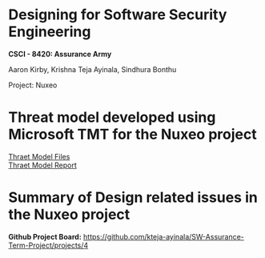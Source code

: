 
# Designing for Software Security Engineering
**CSCI - 8420:  Assurance Army**

Aaron Kirby, Krishna Teja Ayinala, Sindhura Bonthu   </br>

Project: Nuxeo

# Threat model developed using Microsoft TMT for the Nuxeo project 
[Thraet Model Files](https://github.com/kteja-ayinala/SW-Assurance-Term-Project/tree/master/Threat%20Model%20files/Final%20Threat%20Model) </br>
[Thraet Model Report](http://htmlpreview.github.io/?https://github.com/kteja-ayinala/SW-Assurance-Term-Project/blob/master/Threat%20Model%20files/Final%20Threat%20Model/Threat%20Model%20Assurance%20Army.html)

# Summary of Design related issues in the Nuxeo project

**Github Project Board:** https://github.com/kteja-ayinala/SW-Assurance-Term-Project/projects/4
